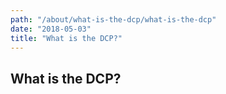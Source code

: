 ```yaml
---
path: "/about/what-is-the-dcp/what-is-the-dcp"
date: "2018-05-03"
title: "What is the DCP?"
---
```


## What is the DCP?
